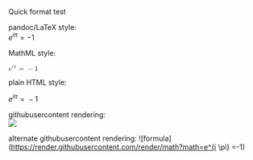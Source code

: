 Quick format test

pandoc/LaTeX style:  
$e^{i \pi} = -1$

MathML style:  
<p><math display="inline" xmlns="http://www.w3.org/1998/Math/MathML"><semantics><mrow><msup><mi>e</mi><mrow><mi>i</mi><mi>π</mi></mrow></msup><mo>=</mo><mo>−</mo><mn>1</mn></mrow><annotation encoding="application/x-tex">e^{i \pi} = -1</annotation></semantics></math></p>

plain HTML style:  
<p><span class="math inline"><em>e</em><sup><em>i</em><em>π</em></sup> =  − 1</span></p>

githubusercontent rendering:  
<img src="https://render.githubusercontent.com/render/math?math=e^{i \pi} =-1">

alternate githubusercontent rendering:
![formula](https://render.githubusercontent.com/render/math?math=e^{i \pi} =-1)
